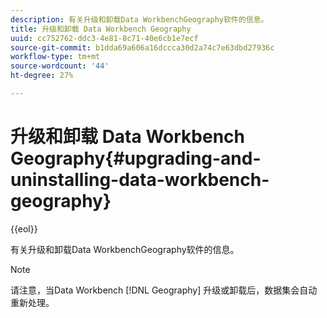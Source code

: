 ```yaml
---
description: 有关升级和卸载Data WorkbenchGeography软件的信息。
title: 升级和卸载 Data Workbench Geography
uuid: cc752762-ddc3-4e81-8c71-40e6cb1e7ecf
source-git-commit: b1dda69a606a16dccca30d2a74c7e63dbd27936c
workflow-type: tm+mt
source-wordcount: '44'
ht-degree: 27%

---
```



# 升级和卸载 Data Workbench Geography{#upgrading-and-uninstalling-data-workbench-geography}

{{eol}}

有关升级和卸载Data WorkbenchGeography软件的信息。

>[!NOTE]
>
>请注意，当Data Workbench [!DNL Geography] 升级或卸载后，数据集会自动重新处理。

